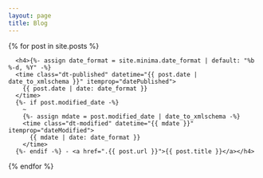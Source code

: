 ```yaml
---
layout: page
title: Blog
---
```

<link rel="shortcut icon" type="image/x-icon" href="/favicon.ico">

  {% for post in site.posts %}
    
      <h4>{%- assign date_format = site.minima.date_format | default: "%b %-d, %Y" -%}
      <time class="dt-published" datetime="{{ post.date | date_to_xmlschema }}" itemprop="datePublished">
        {{ post.date | date: date_format }}
      </time>
      {%- if post.modified_date -%}
        ~ 
        {%- assign mdate = post.modified_date | date_to_xmlschema -%}
        <time class="dt-modified" datetime="{{ mdate }}" itemprop="dateModified">
          {{ mdate | date: date_format }}
        </time>
      {%- endif -%} - <a href=".{{ post.url }}">{{ post.title }}</a></h4>
    
  {% endfor %}

<a rel="me" href="https://mstdn.mx/@jpz"></a>